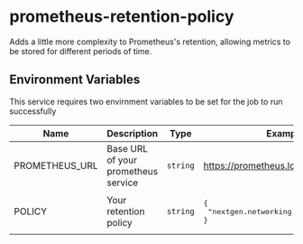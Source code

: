 # prometheus-retention-policy
Adds a little more complexity to Prometheus's retention, allowing metrics to be stored for different periods of time.

## Environment Variables

This service requires two envirnment variables to be set for the job to run successfully

| Name | Description | Type | Example | 
|------|-------------|------|---------|
| PROMETHEUS_URL | Base URL of your prometheus service | `string` | https://prometheus.local | 
| POLICY | Your retention policy | `string` | <pre>{<br>  "nextgen.networking.type": "peering"<br>}</pre> | no |
